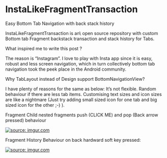 # InstaLikeFragmentTransaction
Easy Bottom Tab Navigation with back stack history


InstaLikeFragmentTransaction is an\ open source repository with custom Bottom tab Fragment backstack transaction and stack history for Tabs.

What inspired me to write this post ?

The reason is “Instagram”. I love to play with Insta app since it is easy, robust and less screen navigation, which in turn collectively bottom tab navigation took the peek place in the Android community.


Why TabLayout instead of Design support BottomNavigationView?

I have plenty of reasons for the same as below:
It’s not flexible.
Random behaviour if there are less tab items.
Customising text sizes and icon sizes are like a nightmare (Just try adding small sized icon for one tab and big sized icon for the other ;-) ).


Fragment Child nested fragments push (CLICK ME) and pop (Back arrow pressed) behaviour

<a href="http://imgur.com/ParT0sR"><img src="http://i.imgur.com/ParT0sR.gif" title="source: imgur.com"/></a>


Fragment History Behaviour on back hardward soft key pressed:

<a href="http://imgur.com/4CqPkF6"><img src="http://i.imgur.com/4CqPkF6.gif" title="source: imgur.com"/></a>
 

